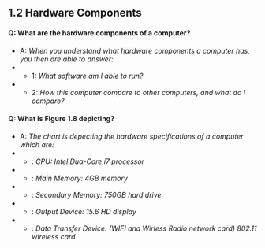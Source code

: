 ## 1.2 Hardware Components

#### Q: What are the hardware components of a computer?
- A: *When you understand what hardware components a computer has, you then are able to answer:*
- - 1: *What software am I able to run?*
- - 2: *How this computer compare to other computers, and what do I compare?*


#### Q: What is Figure 1.8 depicting? 
- A: *The chart is depecting the hardware specifications of a computer which are:*
- - : *CPU: Intel Dua-Core i7 processor*
- - : *Main Memory: 4GB memory*
- - : *Secondary Memory: 750GB hard drive*
- - : *Output Device: 15.6 HD display*
- - : *Data Transfer Device: (WIFI and Wirless Radio network card) 802.11 wireless card*


